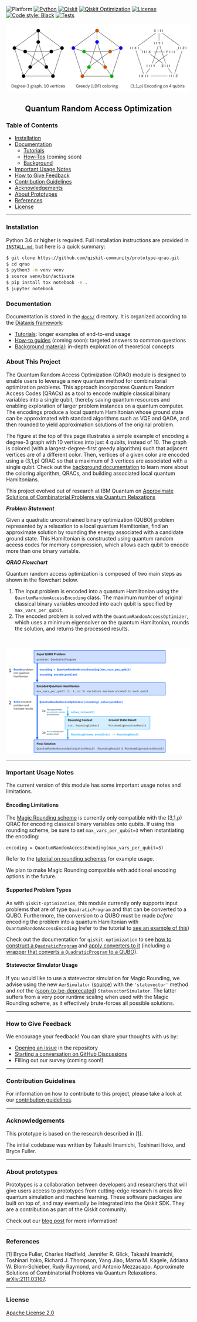 ![Platform](https://img.shields.io/badge/Platform-Linux%20%7C%20macOS%20%7C%20Windows-informational)
[![Python](https://img.shields.io/badge/Python-3.6%20%7C%203.7%20%7C%203.8%20%7C%203.9%20%7C%203.10-informational)](https://www.python.org/)
[![Qiskit](https://img.shields.io/badge/Qiskit-%E2%89%A5%200.34.2-6133BD)](https://github.com/Qiskit/qiskit)
[![Qiskit Optimization](https://img.shields.io/badge/Qiskit%20Optimization-%E2%89%A5%200.3.0-6133BD)](https://github.com/Qiskit/qiskit-optimization)
[![License](https://img.shields.io/github/license/qiskit-community/quantum-prototype-template?label=License)](https://github.com/qiskit-community/prototype-qrao/blob/main/LICENSE.txt)
[![Code style: Black](https://img.shields.io/badge/Code%20style-Black-000.svg)](https://github.com/psf/black)
[![Tests](https://github.com/qiskit-community/prototype-qrao/actions/workflows/test_latest_versions.yml/badge.svg)](https://github.com/qiskit-community/prototype-qrao/actions/workflows/test_latest_versions.yml)

<p align="center">
  <img src="docs/images/qrao_encoding.svg" width="500">
</p>
<h2 align="center">Quantum Random Access Optimization</h2>

### Table of Contents

* [Installation](#installation)
* [Documentation](#documentation)
  - [Tutorials](docs/tutorials/)
  - [How-Tos](docs/how_tos/) (coming soon)
  - [Background](docs/background/)
* [Important Usage Notes](#important-usage-notes)
* [How to Give Feedback](#how-to-give-feedback)
* [Contribution Guidelines](#contribution-guidelines)
* [Acknowledgements](#acknowledgements)
* [About Prototypes](#about-prototypes)
* [References](#references)
* [License](#license)

----------------------------------------------------------------------------------------------------

### Installation

Python 3.6 or higher is required.  Full installation instructions are provided in [`INSTALL.md`](INSTALL.md), but here is a quick summary:

```sh
$ git clone https://github.com/qiskit-community/prototype-qrao.git
$ cd qrao
$ python3 -m venv venv
$ source venv/bin/activate
$ pip install tox notebook -e .
$ jupyter notebook
```

### Documentation

Documentation is stored in the [`docs/`](docs/) directory.  It is organized according to the [Diátaxis framework](https://diataxis.fr/):

- [Tutorials](docs/tutorials/): longer examples of end-to-end usage
- [How-to guides](docs/how_tos/) (coming soon): targeted answers to common questions
- [Background material](docs/background/): in-depth exploration of theoretical concepts

### About This Project

The Quantum Random Access Optimization (QRAO) module is designed to enable users to leverage a new quantum method for combinatorial optimization problems. This approach incorporates Quantum Random Access Codes (QRACs) as a tool to encode multiple classical binary variables into a single qubit, thereby saving quantum resources and enabling exploration of larger problem instances on a quantum computer. The encodings produce a local quantum Hamiltonian whose ground state can be approximated with standard algorithms such as VQE and QAOA, and then rounded to yield approximation solutions of the original problem.

The figure at the top of this page illustrates a simple example of encoding a degree-3 graph with 10 vertices into just 4 qubits, instead of 10. The graph is colored (with a largest-degree-first greedy algorithm) such that adjacent vertices are of a different color. Then, vertices of a given color are encoded using a (3,1,p) QRAC so that a maximum of 3 vertices are associated with a single qubit. Check out the [background documentation](https://github.com/qiskit-community/prototype-qrao/blob/main/docs/background/quantum_relaxations.ipynb) to learn more about the coloring algorithm, QRACs, and building associated local quantum Hamiltonians.

This project evolved out of research at IBM Quantum on [Approximate Solutions of Combinatorial Problems via Quantum Relaxations](https://arxiv.org/abs/2111.03167)

***Problem Statement***

Given a quadratic unconstrained binary optimization (QUBO) problem represented by a relaxation to a local quantum Hamiltonian, find an approximate solution by rounding the energy associated with a candidate ground state. This Hamiltonian is constructed using quantum random access codes for memory compression, which allows each qubit to encode more than one binary variable.

***QRAO Flowchart***

Quantum random access optimization is composed of two main steps as shown in the flowchart below.

1. The input problem is encoded into a quantum Hamiltonian using the `QuantumRandomAccessEncoding` class. The maximum number of original classical binary variables encoded into each qubit is specified by `max_vars_per_qubit`.
2. The encoded problem is solved with the `QuantumRandomAccessOptimizer`, which uses a minimum eigensolver on the quantum Hamiltonian, rounds the solution, and returns the processed results.

<br />

<p align="center">
  <img src="docs/images/qrao_flowchart.svg">
</p>

----------------------------------------------------------------------------------------------------

### Important Usage Notes

The current version of this module has some important usage notes and limitations.

#### Encoding Limitations

The [Magic Rounding scheme](https://github.com/qiskit-community/prototype-qrao/blob/main/qrao/magic_rounding.py) is currently only compatible with the (3,1,p) QRAC for encoding classical binary variables onto qubits. If using this rounding scheme, be sure to set `max_vars_per_qubit=3` when instantiating the encoding:
```
encoding = QuantumRandomAccessEncoding(max_vars_per_qubit=3)
```
Refer to the [tutorial on rounding schemes](https://github.com/qiskit-community/prototype-qrao/blob/main/docs/tutorials/02_advanced_usage.ipynb) for example usage.

We plan to make Magic Rounding compatible with additional encoding options in the future.

#### Supported Problem Types

As with `qiskit-optimization`, this module currently only supports input problems that are of type `QuadraticProgram` and that can be converted to a QUBO. Furthermore, the conversion to a QUBO must be made _before_ encoding the problem into a quantum Hamiltonian with `QuantumRandomAccessEncoding` (refer to the tutorial to [see an example of this](https://github.com/qiskit-community/prototype-qrao/blob/main/docs/tutorials/01_getting_started.ipynb))

Check out the documentation for `qiskit-optimization` to see [how to construct a `QuadraticProgram`](https://github.com/Qiskit/qiskit-optimization/blob/main/docs/tutorials/01_quadratic_program.ipynb) and [apply converters to it](https://github.com/Qiskit/qiskit-optimization/blob/main/docs/tutorials/02_converters_for_quadratic_programs.ipynb) (including a [wrapper that converts a `QuadraticProgram` to a QUBO](https://github.com/Qiskit/qiskit-optimization/blob/main/qiskit_optimization/converters/quadratic_program_to_qubo.py)).

#### Statevector Simulator Usage

If you would like to use a statevector simulation for Magic Rounding, we advise using the new `AerSimulator` ([source](https://github.com/Qiskit/qiskit-aer/blob/main/qiskit/providers/aer/backends/aer_simulator.py)) with the `'statevector'` method and _not_ the ([soon-to-be-deprecated](https://github.com/Qiskit/qiskit-aer/blob/73b29ad75a0d206c68aff42d4d63adf3a42b61b5/qiskit/providers/aer/backends/statevector_simulator.py#L178)) `StatevectorSimulator`. The latter suffers from a very poor runtime scaling when used with the Magic Rounding scheme, as it effectively brute-forces all possible solutions.

----------------------------------------------------------------------------------------------------

### How to Give Feedback

We encourage your feedback! You can share your thoughts with us by:
- [Opening an issue](https://github.com/qiskit-community/prototype-qrao/issues) in the repository
- [Starting a conversation on GitHub Discussions](https://github.com/qiskit-community/prototype-qrao/discussions)
- Filling out our survey (coming soon!)


----------------------------------------------------------------------------------------------------

### Contribution Guidelines

For information on how to contribute to this project, please take a look at our [contribution guidelines](CONTRIBUTING.md).


----------------------------------------------------------------------------------------------------

### Acknowledgements

This prototype is based on the research described in [[1]](./README.md#references).

The initial codebase was written by Takashi Imamichi, Toshinari Itoko, and Bryce Fuller.


----------------------------------------------------------------------------------------------------

### About prototypes

Prototypes is a collaboration between developers and researchers that will give users access to prototypes from cutting-edge research in areas like quantum simulation and machine learning. These software packages are built on top of, and may eventually be integrated into the Qiskit SDK. They are a contribution as part of the Qiskit community.

Check out our [blog post](https://medium.com/qiskit/try-out-the-latest-advances-in-quantum-computing-with-ibm-quantum-prototypes-11f51124cb61) for more information!


----------------------------------------------------------------------------------------------------

### References

[1] Bryce Fuller, Charles Hadfield, Jennifer R. Glick, Takashi Imamichi, Toshinari Itoko, Richard J. Thompson, Yang Jiao, Marna M. Kagele, Adriana W. Blom-Schieber, Rudy Raymond, and Antonio Mezzacapo. Approximate Solutions of Combinatorial Problems via Quantum Relaxations. [arXiv:2111.03167](https://arxiv.org/abs/2111.03167).


----------------------------------------------------------------------------------------------------

### License
[Apache License 2.0](LICENSE.txt)
